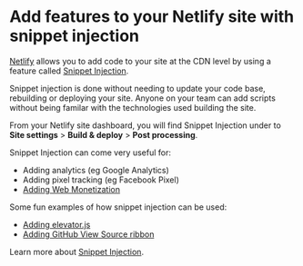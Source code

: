 # Add features to your Netlify site with snippet injection

[Netlify](https://netlify.com/) allows you to add code to your site at the CDN level by using a feature called [Snippet Injection](https://www.netlify.com/docs/inject-analytics-snippets/).

Snippet injection is done without needing to update your code base, rebuilding or deploying your site. Anyone on your team can add scripts without being familar with the technologies used building the site.

From your Netlify site dashboard, you will find Snippet Injection under to **Site settings** > **Build & deploy** > **Post processing**.

Snippet Injection can come very useful for:
 - Adding analytics (eg Google Analytics)
 - Adding pixel tracking (eg Facebook Pixel)
 - [Adding Web Monetization](https://www.netlify.com/blog/2020/12/14/add-web-monetization-to-your-sites-with-snippet-injection/)

Some fun examples of how snippet injection can be used:
- [Adding elevator.js](https://www.netlify.com/blog/2021/12/20/how-to-add-features-to-your-site-via-snippet-injection/)
- [Adding GitHub View Source ribbon](https://www.netlify.com/blog/2018/09/06/promoting-open-source-with-netlify-snippet-injection/)

Learn more about [Snippet Injection](https://www.netlify.com/docs/inject-analytics-snippets/).

